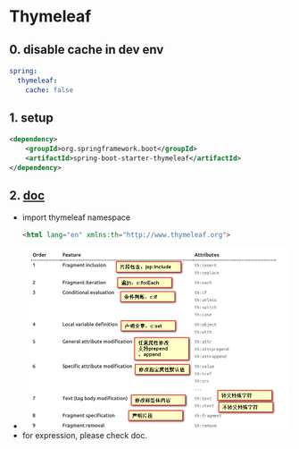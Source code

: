 # Thymeleaf

## 0. disable cache in dev env

```yml
spring:
  thymeleaf:
    cache: false
```

## 1. setup

```xml
<dependency>
    <groupId>org.springframework.boot</groupId>
    <artifactId>spring-boot-starter-thymeleaf</artifactId>
</dependency>
```

## 2. [doc](https://www.thymeleaf.org/documentation.html)

-   import thymeleaf namespace
    ```html
    <html lang="en" xmlns:th="http://www.thymeleaf.org">
    ```
-   ![](images/2018-02-04_123955.png)
-   for expression, please check doc.
